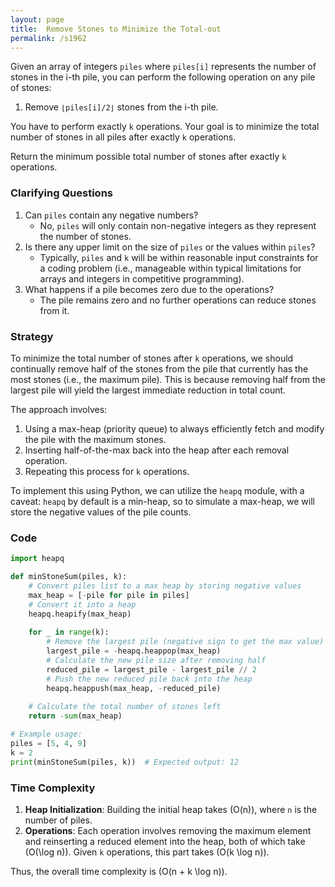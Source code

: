 ```yaml
---
layout: page
title:  Remove Stones to Minimize the Total-out
permalink: /s1962
---
```


Given an array of integers `piles` where `piles[i]` represents the number of stones in the i-th pile, you can perform the following operation on any pile of stones:
1. Remove `⌊piles[i]/2⌋` stones from the i-th pile.

You have to perform exactly `k` operations. Your goal is to minimize the total number of stones in all piles after exactly `k` operations.

Return the minimum possible total number of stones after exactly `k` operations.

### Clarifying Questions
1. Can `piles` contain any negative numbers?
   - No, `piles` will only contain non-negative integers as they represent the number of stones.
2. Is there any upper limit on the size of `piles` or the values within `piles`?
   - Typically, `piles` and `k` will be within reasonable input constraints for a coding problem (i.e., manageable within typical limitations for arrays and integers in competitive programming).
3. What happens if a pile becomes zero due to the operations?
   - The pile remains zero and no further operations can reduce stones from it.

### Strategy
To minimize the total number of stones after `k` operations, we should continually remove half of the stones from the pile that currently has the most stones (i.e., the maximum pile). This is because removing half from the largest pile will yield the largest immediate reduction in total count.

The approach involves:
1. Using a max-heap (priority queue) to always efficiently fetch and modify the pile with the maximum stones.
2. Inserting half-of-the-max back into the heap after each removal operation.
3. Repeating this process for `k` operations.

To implement this using Python, we can utilize the `heapq` module, with a caveat: `heapq` by default is a min-heap, so to simulate a max-heap, we will store the negative values of the pile counts.

### Code
```python
import heapq

def minStoneSum(piles, k):
    # Convert piles list to a max heap by storing negative values
    max_heap = [-pile for pile in piles]
    # Convert it into a heap
    heapq.heapify(max_heap)
    
    for _ in range(k):
        # Remove the largest pile (negative sign to get the max value)
        largest_pile = -heapq.heappop(max_heap)
        # Calculate the new pile size after removing half
        reduced_pile = largest_pile - largest_pile // 2
        # Push the new reduced pile back into the heap
        heapq.heappush(max_heap, -reduced_pile)
    
    # Calculate the total number of stones left
    return -sum(max_heap)

# Example usage:
piles = [5, 4, 9]
k = 2
print(minStoneSum(piles, k))  # Expected output: 12
```

### Time Complexity
1. **Heap Initialization**: Building the initial heap takes \(O(n)\), where `n` is the number of piles.
2. **Operations**: Each operation involves removing the maximum element and reinserting a reduced element into the heap, both of which take \(O(\log n)\). Given `k` operations, this part takes \(O(k \log n)\).

Thus, the overall time complexity is \(O(n + k \log n)\).